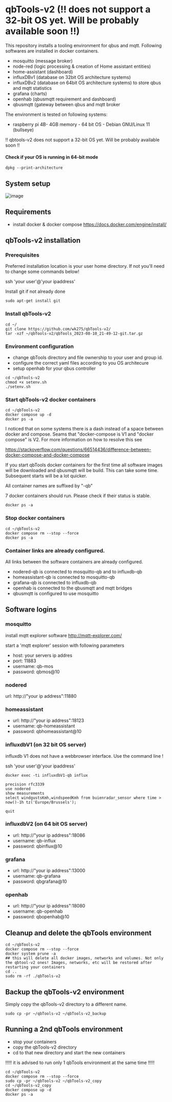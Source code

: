 # qbTools-v2 (!! does not support a 32-bit OS yet. Will be probably available soon !!)
This repository installs a tooling environment for qbus and mqtt.
Following softwares are installed in docker containers.
- mosquitto (message broker)
- node-red (logic processing & creation of Home assistant entities)
- home-assistant (dashboard)
- influxDBv1 (database on 32bit OS architecture systems)
- influxDBv2 (database on 64bit OS architecture systems)  to store qbus and mqtt statistics
- grafana (charts)
- openhab (qbusmqtt requirement and dashboard)
- qbusmqtt (gateway between qbus and mqtt broker

The environment is tested on following systems:
- raspberry pi 4B- 4GB memory - 64 bit OS - Debian GNU/Linux 11 (bullseye)

!! qbtools-v2 does not support a 32-bit OS yet. Will be probably available soon !!

#### Check if your OS is running in 64-bit mode
```
dpkg --print-architecture
```

## System setup
![image](https://github.com/wk275/qbTools-V2/assets/55239601/58ca6963-8ef7-4707-b7f2-ca3c5918d7ea)

## Requirements
- install docker & docker compose
https://docs.docker.com/engine/install/

## qbTools-v2 installation

### Prerequisites
Preferred installation location is your user home directory. If not you'll need to change some commands below!

ssh 'your user'@'your ipaddress'

Install git if not already done 

```
sudo apt-get install git
````

### Install qbTools-v2

```
cd ~/
git clone https://github.com/wk275/qbTools-v2/
tar -xzf ~/qbTools-v2/qbTools_2023-08-10_21-49-12-git.tar.gz 
```

### Environment configuration

- change qbTools directory and file ownership to your user and group id.
- configure the correct yaml files according to you OS architecure
- setup openhab for your qbus controller

```
cd ~/qbTools-v2
chmod +x setenv.sh
./setenv.sh
```

### Start qbTools-v2 docker containers
```
cd ~/qbTools-v2
docker compose up -d
docker ps -a
```
I noticed that on some systems there is a dash instead of a space between docker and compose.
Seams that "docker-compose is V1 and "docker compose" is V2.
For more information on how to resolve this see

https://stackoverflow.com/questions/66514436/difference-between-docker-compose-and-docker-compose

If you start qbTools docker containers for the first time all software images will be downloaded and qbusmqtt will be build. 
This can take some time.
Subsequent starts will be a lot quicker.

All container names are suffixed by "-qb" 

7 docker containers should run. Please check if their status is stable.
```
docker ps -a
```

### Stop docker containers
```
cd ~/qbTools-v2
docker compose rm --stop --force
docker ps -a
```

### Container links are already configured.
All links between the software containers are already configured.
- nodered-qb is connected to mosquitto-qb and to influxdb-qb
- homeassistant-qb is connected to mosquitto-qb
- grafana-qb is connected to influxdb-qb
- openhab is connected to the qbusmqtt and mqtt bridges
- qbusmqtt is configured to use mosquitto 

## Software logins
### mosquitto
install mqtt explorer software
http://mqtt-explorer.com/

start a 'mqtt explorer' session with following parameters

- host: your servers ip addres
- port: 11883
- username: qb-mos
- password: qbmos@10


### nodered
url: http://"your ip address":11880

### homeassistant
- url: http://"your ip address":18123
- username: qb-homeassistant
- password: qbhomeassistant@10

### influxdbV1 (on 32 bit OS server)
influxdb V1 does not have a webbrowser interface. Use the command line !

ssh 'your user'@'your ipaddress'

```
docker exec -ti influxdbV1-qb influx
```
```
precision rfc3339
use nodered
show measurements
select windgustsKmh,windspeedKmh from buienradar_sensor where time > now()-1h tz('Europe/Brussels');
```
```
quit
```
### influxdbV2 (on 64 bit OS server)
- url: http://"your ip address":18086
- username: qb-influx
- password: qbinflux@10

### grafana
- url: http://"your ip address":13000
- username: qb-grafana
- password: qbgrafana@10

### openhab
- url: http://"your ip address":18080
- username: qb-openhab
- password: qbopenhab@10

## Cleanup and delete the qbTools environment

```
cd ~/qbTools-v2
docker compose rm --stop --force
docker system prune -a
## this will delete all docker images, networks and volumes. Not only the qbtool-v2 ones! Images, networks, etc will be restored after restarting your containers
cd ..
sudo rm -rf ./qbTools-v2
```

## Backup the qbTools-v2 environment

Simply copy the qbTools-v2 directory to a different name.

```
sudo cp -pr ~/qbTools-v2 ~/qbTools-v2_backup
```

## Running a 2nd qbTools environment
- stop your containers
- copy the qbTools-v2 directory 
- cd to that new directory and start the new containers

!!!!! it is advised to run only 1 qbTools environment at the same time !!!!!

```
cd ~/qbTools-v2
docker compose rm --stop --force
sudo cp -pr ~/qbTools-v2 ~/qbTools-v2_copy
cd ~/qbTools-v2_copy
docker compose up -d
docker ps -a
```
